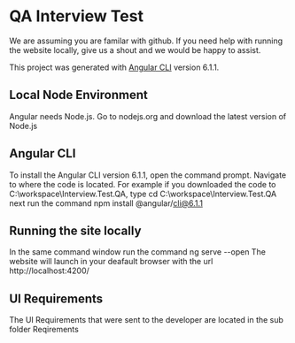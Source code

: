 # QA Interview Test

We are assuming you are familar with github. If you need help with running the website locally, give us a shout and we would be happy to assist.

This project was generated with [Angular CLI](https://github.com/angular/angular-cli) version 6.1.1.

## Local Node Environment

Angular needs Node.js. Go to nodejs.org and download the latest version of Node.js

## Angular CLI

To install the Angular CLI version 6.1.1, open the command prompt. Navigate to where the code is located. For example if you downloaded the code to C:\workspace\Interview.Test.QA, type cd C:\workspace\Interview.Test.QA
next run the command npm install @angular/cli@6.1.1

## Running the site locally
In the same command window run the command 
ng serve --open
The website will launch in your deafault browser with the url http://localhost:4200/


## UI Requirements
The UI Requirements that were sent to the developer are located in the sub folder Reqirements
 
 
